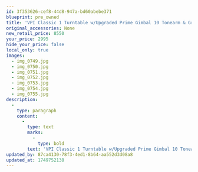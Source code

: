 ```yaml
---
id: 3f353626-cef8-44d8-947a-bd60abebe371
blueprint: pre_owned
title: 'VPI Classic 1 Turntable w/Upgraded Prime Gimbal 10 Tonearm & Grado Statement 3 Cartridge'
original_accessories: None
new_retail_price: 8550
your_price: 2995
hide_your_price: false
local_only: true
images:
  - img_0749.jpg
  - img_0750.jpg
  - img_0751.jpg
  - img_0752.jpg
  - img_0753.jpg
  - img_0754.jpg
  - img_0755.jpg
description:
  -
    type: paragraph
    content:
      -
        type: text
        marks:
          -
            type: bold
        text: 'VPI Classic 1 Turntable w/Upgraded Prime Gimbal 10 Tonearm & Grado Statement 3 Cartridge. Table is in excellent physical and functional condition and cartridge has relatively low hours of usage. The original uni-pivot arm was removed and replaced with a much higher performing gimbal arm. Record weight is included, but not pictured. Set-up sold as new for $8,550.00'
updated_by: 87ca4130-78f3-4ed1-8b64-aa552d3d08a8
updated_at: 1749752138
---
```

